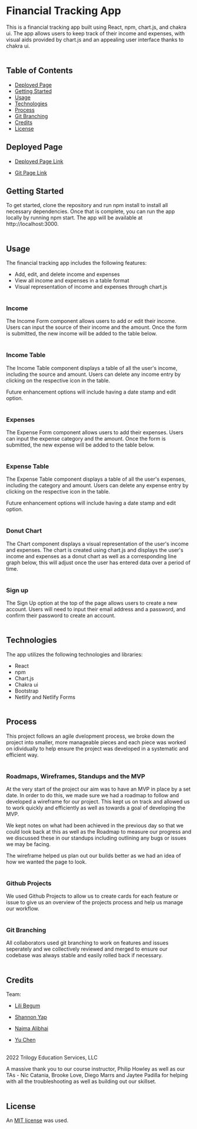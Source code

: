# Financial Tracking App
This is a financial tracking app built using React, npm, chart.js, and chakra ui. The app allows users to keep track of their income and expenses, with visual aids provided by chart.js and an appealing user interface thanks to chakra ui.
<br></br>

## Table of Contents

* [Deployed Page](#deployed-page)
* [Getting Started](#getting-started)
* [Usage](#usage)
* [Technologies](#technologies)
* [Process](#process)
* [Git Branching](#git-branching)
* [Credits](#credits)
* [License](#license)


## Deployed Page

* [Deployed Page Link](UPDATE)

* [Git Page Link](https://github.com/LiliBear1/Financial-Tracking-App) 

## Getting Started

To get started, clone the repository and run npm install to install all necessary dependencies. Once that is complete, you can run the app locally by running npm start. The app will be available at http://localhost:3000.
<br></br>

## Usage 

The financial tracking app includes the following features:

* Add, edit, and delete income and expenses
* View all income and expenses in a table format
* Visual representation of income and expenses through chart.js
<br></br>

### Income
The Income Form component allows users to add or edit their income. Users can input the source of their income and the amount. Once the form is submitted, the new income will be added to the table below.
<br></br>

### Income Table
The Income Table component displays a table of all the user's income, including the source and amount. Users can delete any income entry by clicking on the respective icon in the table.

Future enhancement options will include having a date stamp and edit option.
<br></br>

### Expenses
The Expense Form component allows users to add their expenses. Users can input the expense category and the amount. Once the form is submitted, the new expense will be added to the table below.
<br></br>

### Expense Table
The Expense Table component displays a table of all the user's expenses, including the category and amount. Users can delete any expense entry by clicking on the respective icon in the table.

Future enhancement options will include having a date stamp and edit option.
<br></br>

### Donut Chart
The Chart component displays a visual representation of the user's income and expenses. The chart is created using chart.js and displays the user's income and expenses as a donut chart as well as a corresponding line graph below, this will adjust once the user has entered data over a period of time.
<br></br>


### Sign up
The Sign Up option at the top of the page allows users to create a new account. Users will need to input their email address and a password, and confirm their password to create an account. 
<br></br>

## Technologies

 The app utilizes the following technologies and libraries:
 
 * React
 * npm
 * Chart.js
 * Chakra ui
 * Bootstrap
 * Netlify and Netlify Forms
 <br></br>


## Process

This project follows an agile dvelopment process, we broke down the project into smaller, more manageable pieces and each piece was worked on idividually to help ensure the project was developed in a systematic and efficient way.
<br></br>

### Roadmaps, Wireframes, Standups and the MVP
At the very start of the project our aim was to have an MVP in place by a set date. In order to do this, we made sure we had a roadmap to follow and developed a wireframe for our project.  This kept us on track and allowed us to work quickly and efficiently as well as towards a goal of developing the MVP. 

We kept notes on what had been achieved in the previous day so that we could look back at this as well as the Roadmap to measure our progress and we discussed these in our standups including outlining any bugs or issues we may be facing. 

The wireframe helped us plan out our builds better as we had an idea of how we wanted the page to look.
<br></br>

### Github Projects

We used Github Projects to allow us to create cards for each feature or issue to give us an overview of the projects process and help us manage our workflow.
<br></br>

### Git Branching

All collaborators used git branching to work on features and issues seperately and we collectively reviewed and merged to ensure our codebase was always stable and easily rolled back if necessary.
<br></br>


## Credits

Team:

* [Lili Begum](https://github.com/LiliBear1) 

* [Shannon Yap](https://github.com/damnsemicolon) 

* [Najma Alibhai](https://github.com/Najma53) 

* [Yu Chen](https://github.com/cherryyeer) 
<br></br>

2022 Trilogy Education Services, LLC

A massive thank you to our course instructor, Philip Howley as well as our TAs - Nic Catania, Brooke Love, Diego Marrs and Jaytee Padilla for helping with all the troubleshooting as well as building out our skillset.
<br></br>

## License
An [MIT license](https://choosealicense.com/licenses/mit/) was used.
